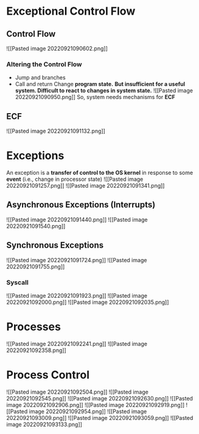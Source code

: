 # Exceptional Control Flow
## Control Flow
![[Pasted image 20220921090602.png]]
### Altering the Control Flow
* Jump and branches
* Call and return
Change **program state.**
**But insufficient for a useful system. Difficult to react to changes in system state.**
![[Pasted image 20220921090950.png]]
So, system needs mechanisms for **ECF**
## ECF
![[Pasted image 20220921091132.png]]
# Exceptions
An exception is a **transfer of control to the OS kernel** in response to some **event** (i.e., change in processor state)
![[Pasted image 20220921091257.png]]
![[Pasted image 20220921091341.png]]
## Asynchronous Exceptions (Interrupts)
![[Pasted image 20220921091440.png]]
![[Pasted image 20220921091540.png]]
## Synchronous Exceptions
![[Pasted image 20220921091724.png]]
![[Pasted image 20220921091755.png]]
### Syscall
![[Pasted image 20220921091923.png]]
![[Pasted image 20220921092000.png]]
![[Pasted image 20220921092035.png]]
# Processes
![[Pasted image 20220921092241.png]]
![[Pasted image 20220921092358.png]]
# Process Control
![[Pasted image 20220921092504.png]]
![[Pasted image 20220921092545.png]]
![[Pasted image 20220921092630.png]]
![[Pasted image 20220921092906.png]]
![[Pasted image 20220921092919.png]]
![[Pasted image 20220921092954.png]]
![[Pasted image 20220921093009.png]]
![[Pasted image 20220921093059.png]]
![[Pasted image 20220921093133.png]]
